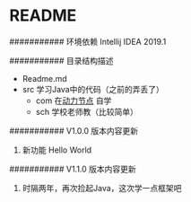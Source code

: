 README
===========================

########### 环境依赖
Intellij IDEA 2019.1


########### 目录结构描述
- Readme.md                  
- src           学习Java中的代码（之前的弄丢了）
   - com
   在[动力节点](http://www.bjpowernode.com/) 自学
   - sch
   学校老师教（比较简单）




########### V1.0.0 版本内容更新
1. 新功能     Hello World

########### V1.1.0 版本内容更新
1. 时隔两年，再次捡起Java，这次学一点框架吧
